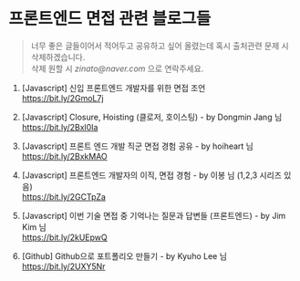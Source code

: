 # 프론트엔드 면접 관련 블로그들 
> 너무 좋은 글들이어서 적어두고 공유하고 싶어 올렸는데 혹시 출처관련 문제 시 삭제하겠습니다. \
> 삭제 원할 시 _zinato@naver.com_ 으로 연락주세요.

1.  [Javascript] 신입 프론트엔드 개발자를 위한 면접 조언 \
<https://bit.ly/2GmoL7j>

2. [Javascript] Closure, Hoisting (클로저, 호이스팅) - by Dongmin Jang 님 \
<https://bit.ly/2Bxl0Ia>

3.  [Javascript] 프론트 엔드 개발 직군 면접 경험 공유 - by hoiheart 님 \
<https://bit.ly/2BxkMAO>

4.  [Javascript] 프론트엔드 개발자의 이직, 면접 경험 - by 이봉 님 (1,2,3 시리즈 있음) \
<https://bit.ly/2GCTpZa>

5.  [Javascript] 이번 기술 면접 중 기억나는 질문과 답변들 (프론트엔드) - by Jim Kim 님 \
<https://bit.ly/2kUEpwQ>
6. [Github] Github으로 포트폴리오 만들기 - by Kyuho Lee 님 \
<https://bit.ly/2UXY5Nr>
